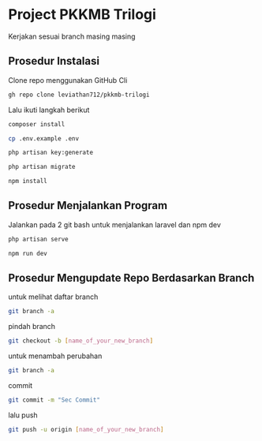 
# Project PKKMB Trilogi

Kerjakan sesuai branch masing masing


## Prosedur Instalasi

Clone repo menggunakan GitHub Cli

```bash
gh repo clone leviathan712/pkkmb-trilogi
```

Lalu ikuti langkah berikut

```bash
composer install
```
```bash
cp .env.example .env
```
```bash
php artisan key:generate
```
```bash
php artisan migrate
```
```bash
npm install
```

## Prosedur Menjalankan Program

Jalankan pada 2 git bash untuk menjalankan laravel dan npm dev

```bash
php artisan serve
```
```bash
npm run dev
```

## Prosedur Mengupdate Repo Berdasarkan Branch

untuk melihat daftar branch
```bash
git branch -a
```


pindah branch
```bash
git checkout -b [name_of_your_new_branch]
```

untuk menambah perubahan
```bash
git branch -a
```

commit
```bash
git commit -m "Sec Commit"
```

lalu push
```bash
git push -u origin [name_of_your_new_branch]
```



    